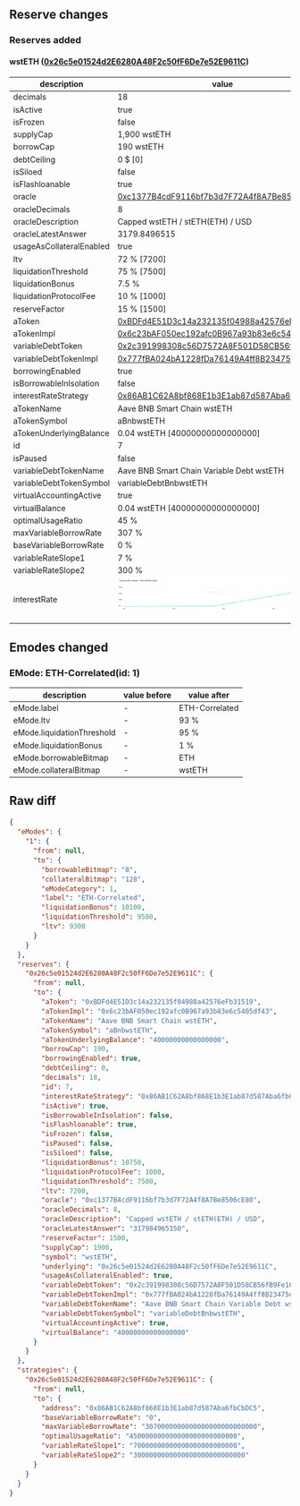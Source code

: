 ## Reserve changes

### Reserves added

#### wstETH ([0x26c5e01524d2E6280A48F2c50fF6De7e52E9611C](https://bscscan.com/address/0x26c5e01524d2E6280A48F2c50fF6De7e52E9611C))

| description | value |
| --- | --- |
| decimals | 18 |
| isActive | true |
| isFrozen | false |
| supplyCap | 1,900 wstETH |
| borrowCap | 190 wstETH |
| debtCeiling | 0 $ [0] |
| isSiloed | false |
| isFlashloanable | true |
| oracle | [0xc1377B4cdF9116bf7b3d7F72A4f8A7Be8506cE80](https://bscscan.com/address/0xc1377B4cdF9116bf7b3d7F72A4f8A7Be8506cE80) |
| oracleDecimals | 8 |
| oracleDescription | Capped wstETH / stETH(ETH) / USD |
| oracleLatestAnswer | 3179.8496515 |
| usageAsCollateralEnabled | true |
| ltv | 72 % [7200] |
| liquidationThreshold | 75 % [7500] |
| liquidationBonus | 7.5 % |
| liquidationProtocolFee | 10 % [1000] |
| reserveFactor | 15 % [1500] |
| aToken | [0xBDFd4E51D3c14a232135f04988a42576eFb31519](https://bscscan.com/address/0xBDFd4E51D3c14a232135f04988a42576eFb31519) |
| aTokenImpl | [0x6c23bAF050ec192afc0B967a93b83e6c5405df43](https://bscscan.com/address/0x6c23bAF050ec192afc0B967a93b83e6c5405df43) |
| variableDebtToken | [0x2c391998308c56D7572A8F501D58CB56fB9Fe1C5](https://bscscan.com/address/0x2c391998308c56D7572A8F501D58CB56fB9Fe1C5) |
| variableDebtTokenImpl | [0x777fBA024bA1228fDa76149A4ff8B23475ed057D](https://bscscan.com/address/0x777fBA024bA1228fDa76149A4ff8B23475ed057D) |
| borrowingEnabled | true |
| isBorrowableInIsolation | false |
| interestRateStrategy | [0x86AB1C62A8bf868E1b3E1ab87d587Aba6fbCbDC5](https://bscscan.com/address/0x86AB1C62A8bf868E1b3E1ab87d587Aba6fbCbDC5) |
| aTokenName | Aave BNB Smart Chain wstETH |
| aTokenSymbol | aBnbwstETH |
| aTokenUnderlyingBalance | 0.04 wstETH [40000000000000000] |
| id | 7 |
| isPaused | false |
| variableDebtTokenName | Aave BNB Smart Chain Variable Debt wstETH |
| variableDebtTokenSymbol | variableDebtBnbwstETH |
| virtualAccountingActive | true |
| virtualBalance | 0.04 wstETH [40000000000000000] |
| optimalUsageRatio | 45 % |
| maxVariableBorrowRate | 307 % |
| baseVariableBorrowRate | 0 % |
| variableRateSlope1 | 7 % |
| variableRateSlope2 | 300 % |
| interestRate | ![ir](/.assets/6582200fbeffb1c0178f8988c1500405e780d82b.svg) |


## Emodes changed

### EMode: ETH-Correlated(id: 1)

| description | value before | value after |
| --- | --- | --- |
| eMode.label | - | ETH-Correlated |
| eMode.ltv | - | 93 % |
| eMode.liquidationThreshold | - | 95 % |
| eMode.liquidationBonus | - | 1 % |
| eMode.borrowableBitmap | - | ETH |
| eMode.collateralBitmap | - | wstETH |


## Raw diff

```json
{
  "eModes": {
    "1": {
      "from": null,
      "to": {
        "borrowableBitmap": "8",
        "collateralBitmap": "128",
        "eModeCategory": 1,
        "label": "ETH-Correlated",
        "liquidationBonus": 10100,
        "liquidationThreshold": 9500,
        "ltv": 9300
      }
    }
  },
  "reserves": {
    "0x26c5e01524d2E6280A48F2c50fF6De7e52E9611C": {
      "from": null,
      "to": {
        "aToken": "0xBDFd4E51D3c14a232135f04988a42576eFb31519",
        "aTokenImpl": "0x6c23bAF050ec192afc0B967a93b83e6c5405df43",
        "aTokenName": "Aave BNB Smart Chain wstETH",
        "aTokenSymbol": "aBnbwstETH",
        "aTokenUnderlyingBalance": "40000000000000000",
        "borrowCap": 190,
        "borrowingEnabled": true,
        "debtCeiling": 0,
        "decimals": 18,
        "id": 7,
        "interestRateStrategy": "0x86AB1C62A8bf868E1b3E1ab87d587Aba6fbCbDC5",
        "isActive": true,
        "isBorrowableInIsolation": false,
        "isFlashloanable": true,
        "isFrozen": false,
        "isPaused": false,
        "isSiloed": false,
        "liquidationBonus": 10750,
        "liquidationProtocolFee": 1000,
        "liquidationThreshold": 7500,
        "ltv": 7200,
        "oracle": "0xc1377B4cdF9116bf7b3d7F72A4f8A7Be8506cE80",
        "oracleDecimals": 8,
        "oracleDescription": "Capped wstETH / stETH(ETH) / USD",
        "oracleLatestAnswer": "317984965150",
        "reserveFactor": 1500,
        "supplyCap": 1900,
        "symbol": "wstETH",
        "underlying": "0x26c5e01524d2E6280A48F2c50fF6De7e52E9611C",
        "usageAsCollateralEnabled": true,
        "variableDebtToken": "0x2c391998308c56D7572A8F501D58CB56fB9Fe1C5",
        "variableDebtTokenImpl": "0x777fBA024bA1228fDa76149A4ff8B23475ed057D",
        "variableDebtTokenName": "Aave BNB Smart Chain Variable Debt wstETH",
        "variableDebtTokenSymbol": "variableDebtBnbwstETH",
        "virtualAccountingActive": true,
        "virtualBalance": "40000000000000000"
      }
    }
  },
  "strategies": {
    "0x26c5e01524d2E6280A48F2c50fF6De7e52E9611C": {
      "from": null,
      "to": {
        "address": "0x86AB1C62A8bf868E1b3E1ab87d587Aba6fbCbDC5",
        "baseVariableBorrowRate": "0",
        "maxVariableBorrowRate": "3070000000000000000000000000",
        "optimalUsageRatio": "450000000000000000000000000",
        "variableRateSlope1": "70000000000000000000000000",
        "variableRateSlope2": "3000000000000000000000000000"
      }
    }
  }
}
```